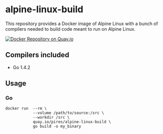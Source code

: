 # alpine-linux-build

This repository provides a Docker image of Alpine Linux with a bunch of compilers needed to build code meant to run on Alpine Linux.

[![Docker Repository on Quay.io](https://quay.io/repository/pires/alpine-linux-build/status "Docker Repository on Quay.io")](https://quay.io/repository/pires/alpine-linux-build)

## Compilers included

* Go 1.4.2

## Usage

### Go

```
docker run  --rm \
            --volume /path/to/source:/src \
            --workdir /src \
            quay.io/pires/alpine-linux-build \
            go build -o my_binary

